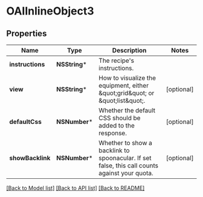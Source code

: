 # OAIInlineObject3

## Properties
Name | Type | Description | Notes
------------ | ------------- | ------------- | -------------
**instructions** | **NSString*** | The recipe&#39;s instructions. | 
**view** | **NSString*** | How to visualize the equipment, either \&quot;grid\&quot; or \&quot;list\&quot;. | [optional] 
**defaultCss** | **NSNumber*** | Whether the default CSS should be added to the response. | [optional] 
**showBacklink** | **NSNumber*** | Whether to show a backlink to spoonacular. If set false, this call counts against your quota. | [optional] 

[[Back to Model list]](../README.md#documentation-for-models) [[Back to API list]](../README.md#documentation-for-api-endpoints) [[Back to README]](../README.md)


